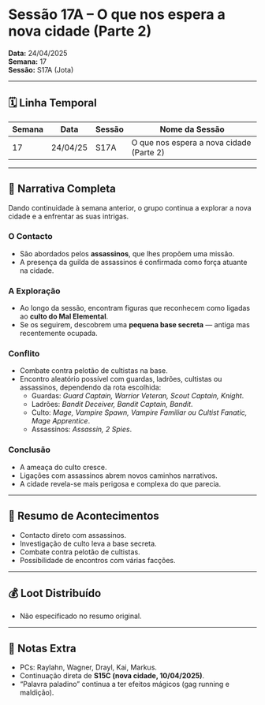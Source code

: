 # Sessão 17A – O que nos espera a nova cidade (Parte 2)  
**Data:** 24/04/2025  
**Semana:** 17  
**Sessão:** S17A (Jota)  

---

## 🗓 Linha Temporal
| Semana | Data      | Sessão | Nome da Sessão                       |
|--------|-----------|--------|---------------------------------------|
| 17     | 24/04/25  | S17A   | O que nos espera a nova cidade (Parte 2) |

---

## 📖 Narrativa Completa
Dando continuidade à semana anterior, o grupo continua a explorar a nova cidade e a enfrentar as suas intrigas.  

### O Contacto
- São abordados pelos **assassinos**, que lhes propõem uma missão.  
- A presença da guilda de assassinos é confirmada como força atuante na cidade.  

### A Exploração
- Ao longo da sessão, encontram figuras que reconhecem como ligadas ao **culto do Mal Elemental**.  
- Se os seguirem, descobrem uma **pequena base secreta** — antiga mas recentemente ocupada.  

### Conflito
- Combate contra pelotão de cultistas na base.  
- Encontro aleatório possível com guardas, ladrões, cultistas ou assassinos, dependendo da rota escolhida:  
  - Guardas: *Guard Captain, Warrior Veteran, Scout Captain, Knight*.  
  - Ladrões: *Bandit Deceiver, Bandit Captain, Bandit*.  
  - Culto: *Mage, Vampire Spawn, Vampire Familiar ou Cultist Fanatic, Mage Apprentice*.  
  - Assassinos: *Assassin, 2 Spies*.  

### Conclusão
- A ameaça do culto cresce.  
- Ligações com assassinos abrem novos caminhos narrativos.  
- A cidade revela-se mais perigosa e complexa do que parecia.  

---

## 🎲 Resumo de Acontecimentos
- Contacto direto com assassinos.  
- Investigação de culto leva a base secreta.  
- Combate contra pelotão de cultistas.  
- Possibilidade de encontros com várias facções.  

---

## 💰 Loot Distribuído
- Não especificado no resumo original.  

---

## 🧾 Notas Extra
- PCs: Raylahn, Wagner, Drayl, Kai, Markus.  
- Continuação direta de **S15C (nova cidade, 10/04/2025)**.  
- “Palavra paladino” continua a ter efeitos mágicos (gag running e maldição).  
